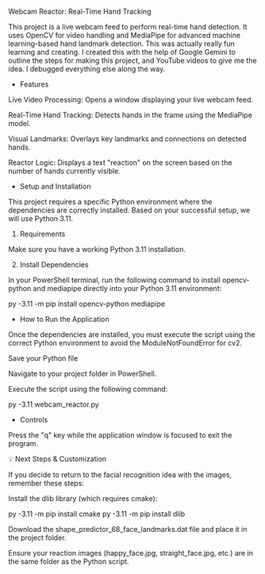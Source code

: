 Webcam Reactor: Real-Time Hand Tracking

This project is a live webcam feed to perform real-time hand detection. It uses OpenCV for video handling and MediaPipe for advanced machine learning-based hand landmark detection. 
This was actually really fun learning and creating. I created this with the help of Google Gemini to outline the steps for making this project, and YouTube videos to give me the idea. 
I debugged everything else along the way. 



* Features

Live Video Processing: Opens a window displaying your live webcam feed.

Real-Time Hand Tracking: Detects hands in the frame using the MediaPipe model.

Visual Landmarks: Overlays key landmarks and connections on detected hands.

Reactor Logic: Displays a text "reaction" on the screen based on the number of hands currently visible.

* Setup and Installation

This project requires a specific Python environment where the dependencies are correctly installed. Based on your successful setup, we will use Python 3.11.

1. Requirements

Make sure you have a working Python 3.11 installation.

2. Install Dependencies

In your PowerShell terminal, run the following command to install opencv-python and mediapipe directly into your Python 3.11 environment:

py -3.11 -m pip install opencv-python mediapipe


* How to Run the Application

Once the dependencies are installed, you must execute the script using the correct Python environment to avoid the ModuleNotFoundError for cv2.

Save your Python file

Navigate to your project folder in PowerShell.

Execute the script using the following command:

py -3.11 webcam_reactor.py


* Controls

Press the "q" key while the application window is focused to exit the program.

💡 Next Steps & Customization

If you decide to return to the facial recognition idea with the images, remember these steps:

Install the dlib library (which requires cmake):

py -3.11 -m pip install cmake
py -3.11 -m pip install dlib


Download the shape_predictor_68_face_landmarks.dat file and place it in the project folder.

Ensure your reaction images (happy_face.jpg, straight_face.jpg, etc.) are in the same folder as the Python script.
